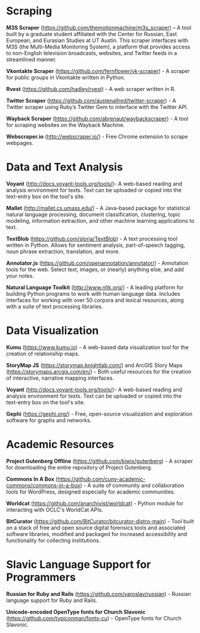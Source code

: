 # Scraping 

**M3S Scraper** (https://github.com/themotionmachine/m3s_scraper) – A tool built by a graduate student affiliated with the Center for Russian, East European, and Eurasian Studies at UT Austin. This scraper interfaces with M3S (the Multi-Media Monitoring System), a platform that provides access to non-English television broadcasts, websites, and Twitter feeds in a streamlined manner.

**Vkontakte Scraper** (https://github.com/fernflower/vk-scraper) - A scraper for public groups in Vkontakte written in Python.

**Rvest** (https://github.com/hadley/rvest) - A web scraper written in R.

**Twitter Scraper** (https://github.com/austenallred/twitter-scraper) - A Twitter scraper using Ruby’s Twitter Gem to interface with the Twitter API.

**Wayback Scraper** (https://github.com/abrenaut/waybackscraper) - A tool for scraping websites on the Wayback Machine.

**Webscraper.io** (http://webscraper.io/) - Free Chrome extension to scrape webpages.

# Data and Text Analysis

**Voyant** (http://docs.voyant-tools.org/tools/)- A web-based reading and analysis environment for texts. Text can be uploaded or copied into the text-entry box on the tool's site.

**Mallet** (http://mallet.cs.umass.edu/) - A Java-based package for statistical natural language processing, document classification, clustering, topic modeling, information extraction, and other machine learning applications to text.

**TextBlob** (https://github.com/sloria/TextBlob) - A text processing tool written in Python. Allows for sentiment analysis, part-of-speech tagging, noun phrase extraction, translation, and more.

**Annotator.js** (https://github.com/openannotation/annotator/) - Annotation tools for the web. Select text, images, or (nearly) anything else, and add your notes.

**Natural Language Toolkit** (http://www.nltk.org/) - A leading platform for building Python programs to work with human language data. Includes interfaces for working with over 50 corpora and lexical resources, along with a suite of text processing libraries.

# Data Visualization 

**Kumu** (https://www.kumu.io) - A web-based data visualization tool for the creation of relationship maps.

**StoryMap JS** (https://storymap.knightlab.com/) and ArcGIS Story Maps (https://storymaps.arcgis.com/en/) - Both useful resources for the creation of interactive, narrative mapping interfaces.

**Voyant** (http://docs.voyant-tools.org/tools/)- A web-based reading and analysis environment for texts. Text can be uploaded or copied into the text-entry box on the tool's site.

**Gephi** (https://gephi.org/) - Free, open-source visualization and exploration software for graphs and networks.

# Academic Resources

**Project Gutenberg Offline** (https://github.com/kiwix/gutenberg) - A scraper for downloading the entire repository of Project Gutenberg.

**Commons In A Box** (https://github.com/cuny-academic-commons/commons-in-a-box) - A suite of community and collaboration tools for WordPress, designed especially for academic communities.

**Worldcat** (https://github.com/anarchivist/worldcat) - Python module for interacting with OCLC's WorldCat APIs.

**BitCurator** (https://github.com/BitCurator/bitcurator-distro-main) - Tool built on a stack of free and open source digital forensics tools and associated software libraries, modified and packaged for increased accessibility and functionality for collecting institutions.


# Slavic Language Support for Programmers

**Russian for Ruby and Rails** (https://github.com/yaroslav/russian) - Russian language support for Ruby and Rails.

**Unicode-encoded OpenType fonts for Church Slavonic** (https://github.com/typiconman/fonts-cu) - OpenType fonts for Church Slavonic.
